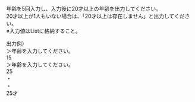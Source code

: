 年齢を5回入力し、入力後に20才以上の年齢を出力してください。  
20才以上が1人もいない場合は、「20才以上は存在しません」と出力してください。  
※入力値はListに格納すること。  

出力例）  
＞年齢を入力してください。  
15  
＞年齢を入力してください。  
25  
・  
・  
25才
